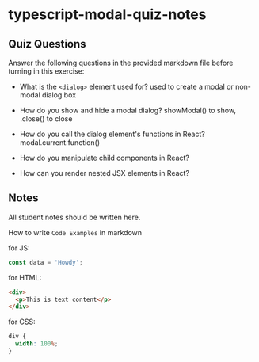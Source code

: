 # typescript-modal-quiz-notes

## Quiz Questions

Answer the following questions in the provided markdown file before turning in this exercise:

- What is the `<dialog>` element used for?
  used to create a modal or non-modal dialog box
- How do you show and hide a modal dialog?
  showModal() to show, .close() to close
- How do you call the dialog element's functions in React?
  modal.current.function()
- How do you manipulate child components in React?

- How can you render nested JSX elements in React?

## Notes

All student notes should be written here.

How to write `Code Examples` in markdown

for JS:

```javascript
const data = 'Howdy';
```

for HTML:

```html
<div>
  <p>This is text content</p>
</div>
```

for CSS:

```css
div {
  width: 100%;
}
```
